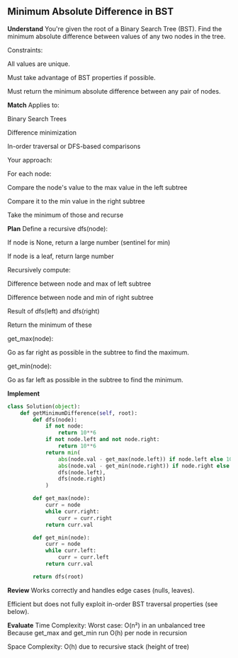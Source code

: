 ## Minimum Absolute Difference in BST
**Understand**
You're given the root of a Binary Search Tree (BST).
Find the minimum absolute difference between values of any two nodes in the tree.

Constraints:

All values are unique.

Must take advantage of BST properties if possible.

Must return the minimum absolute difference between any pair of nodes.

**Match**
Applies to:

Binary Search Trees

Difference minimization

In-order traversal or DFS-based comparisons

Your approach:

For each node:

Compare the node's value to the max value in the left subtree

Compare it to the min value in the right subtree

Take the minimum of those and recurse

**Plan**
Define a recursive dfs(node):

If node is None, return a large number (sentinel for min)

If node is a leaf, return large number

Recursively compute:

Difference between node and max of left subtree

Difference between node and min of right subtree

Result of dfs(left) and dfs(right)

Return the minimum of these

get_max(node):

Go as far right as possible in the subtree to find the maximum.

get_min(node):

Go as far left as possible in the subtree to find the minimum.

**Implement**
```python
class Solution(object):
    def getMinimumDifference(self, root):
        def dfs(node):
            if not node:
                return 10**6
            if not node.left and not node.right:
                return 10**6
            return min(
                abs(node.val - get_max(node.left)) if node.left else 10**6,
                abs(node.val - get_min(node.right)) if node.right else 10**6,
                dfs(node.left),
                dfs(node.right)
            )

        def get_max(node):
            curr = node
            while curr.right:
                curr = curr.right
            return curr.val

        def get_min(node):
            curr = node
            while curr.left:
                curr = curr.left
            return curr.val

        return dfs(root)
```

**Review**
Works correctly and handles edge cases (nulls, leaves).

Efficient but does not fully exploit in-order BST traversal properties (see below).

**Evaluate**
Time Complexity:
Worst case: O(n²) in an unbalanced tree
Because get_max and get_min run O(h) per node in recursion

Space Complexity:
O(h) due to recursive stack (height of tree)